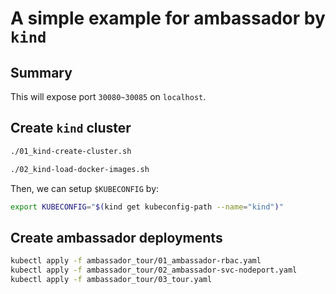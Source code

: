 
# A simple example for ambassador by `kind`

## Summary

This will expose port `30080~30085` on `localhost`.

## Create `kind` cluster

```sh
./01_kind-create-cluster.sh
```

```sh
./02_kind-load-docker-images.sh
```

Then, we can setup `$KUBECONFIG` by:

```sh
export KUBECONFIG="$(kind get kubeconfig-path --name="kind")"
```

## Create ambassador deployments

```sh
kubectl apply -f ambassador_tour/01_ambassador-rbac.yaml
kubectl apply -f ambassador_tour/02_ambassador-svc-nodeport.yaml
kubectl apply -f ambassador_tour/03_tour.yaml
```

